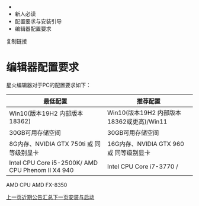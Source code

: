   * [](/)
  * 新人必读
  * 配置要求与安装引导
  * 编辑器配置要求

复制链接

# 编辑器配置要求

星火编辑器对于PC的配置要求如下：

最低配置| 推荐配置  
---|---  
Win10(版本19H2 内部版本18362)| Win10(版本19H2 内部版本18362或更高)/Win11  
30GB可用存储空间| 30GB可用存储空间  
8G内存、NVIDIA GTX 750ti 或 同等级别显卡| 16G内存、NVIDIA GTX 960 或 同等级别显卡  
Intel CPU Core i5-2500K/ AMD CPU Phenom II X4 940| Intel CPU Core i7-3770 /
AMD CPU AMD FX-8350  
  
[上一页近期公告汇总](/Manual/Welcome/Announcement)[下一页安装与启动](/Manual/BasicKnowledge/Install)


